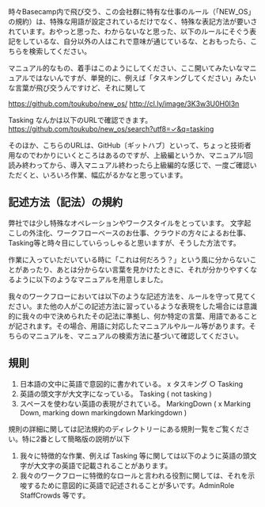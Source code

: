 時々Basecamp内で飛び交う、この会社群に特有な仕事のルール（「NEW_OS」の規約）は、特殊な用語が設定されているだけでなく、特殊な表記方法が要いされています。おやっと思った、わからないなと思った、以下のルールにそぐう表記をしているな、自分以外の人はこれで意味が通じているな、とおもったら、こちらを検索してください。

マニュアル的なもの、着手はこのようにしてください、ここ開いてみたいなマニュアルではないんですが、単発的に、例えば「タスキングしてください」みたいな言葉が飛び交うんですけど、それに関して

https://github.com/toukubo/new_os/
http://cl.ly/image/3K3w3U0H0l3n

Tasking なんかは以下のURLで確認できます。
https://github.com/toukubo/new_os/search?utf8=✓&q=tasking

そのほか、こちらのURLは、GitHub〔ギットハブ〕といって、ちょっと技術者用なのでわかりにいくところはあるのですが、上級編というか、マニュアル1回読み終わってから、導入マニュアル終わったら上級編的な感じで、一度ご確認いただくと、いろいろ作業、幅広がるかなと思っています。


記述方法（記法）の規約
-------------------------------------------------

弊社では少し特殊なオペレーションやワークスタイルをとっています。
文字起こしの外注化、ワークフローベースのお仕事、クラウドの方々によるお仕事、Tasking等と時々目にしていらっしゃると思いますが、そうした方法です。

作業に入っていただいている時に「これは何だろう？」という風に分からないことがあったり、あとは分からない言葉を見かけたときに、それが分かりやすくなるように以下のようなマニュアルを用意しました。

我々のワークフローにおいては以下のような記述方法を、ルールを守って見てください。また他の人がこの記述方法に習っているような表現をした場合には意識的に我々の中で決められたその記法に準拠し、何か特定の言葉、用語であることが記されます。その場合、用語に対応したマニュアルやルール等があります。そちらのマニュアルを、マニュアルの検索方法に基づいて確認してください。

規則
-------------------

1. 日本語の文中に英語で意図的に書かれている。 x タスキング ○ Tasking
2. 英語の頭文字が大文字になっている。 Tasking ( not tasking ) 
3. スペースを使わない英語の表現がされている。 MarkingDown ( x Marking Down, marking down markingdown Markingdown )

規則の詳細に関しては記法規約のディレクトリーにある規則一覧をご覧ください。特に2番として簡略版の説明が以下

1. 我々に特徴的な作業、例えば Tasking 等に関しては以下のように英語の頭文字が大文字の英語で記載されることがあります。
2. 我々のワークフローに特徴的なロールと言われる役割に関しては、それを示唆するために意図的に英語で記述されることが多いです。AdminRole StaffCrowds 等です。
